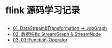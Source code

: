 # flink 源码学习记录

##      

- [01. DataStream&Transformation -> JobGraph](01-DataStream-StreamGraph.md)
- [02. 数据结构: StreamGraph & StreamNode](02-StreamNode-JobVertex.md)
- [03. 03-Function-Operator](03-Function-Operator.md)